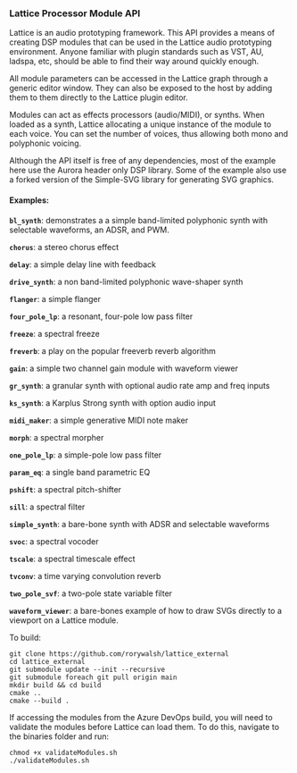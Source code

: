 ### Lattice Processor Module API

Lattice is an audio prototyping framework. This API provides a means of creating DSP modules that can be used in the Lattice audio prototyping environment. Anyone familiar with plugin standards such as VST, AU, ladspa, etc, should be able to find their way around quickly enough.

All module parameters can be accessed in the Lattice graph through a generic editor window. They can also be exposed to the host by adding them to them directly to the Lattice plugin editor.

Modules can act as effects processors (audio/MIDI), or synths. When loaded as a synth, Lattice allocating a unique instance of the module to each voice. You can set the number of voices, thus allowing both mono and polyphonic voicing.

Although the API itself is free of any dependencies, most of the example here use the Aurora header only DSP library. Some of the example also use a forked version of the Simple-SVG library for generating SVG graphics.

#### Examples:

**`bl_synth`**: demonstrates a a simple band-limited polyphonic synth with selectable waveforms, an ADSR, and PWM.

**`chorus`**: a stereo chorus effect

**`delay`**: a simple delay line with feedback

**`drive_synth`**: a non band-limited polyphonic wave-shaper synth

**`flanger`**: a simple flanger

**`four_pole_lp`**: a resonant, four-pole low pass filter

**`freeze`**: a spectral freeze

**`freverb`**: a play on the popular freeverb reverb algorithm

**`gain`**: a simple two channel gain module with waveform viewer

**`gr_synth`**: a granular synth with optional audio rate amp and freq inputs

**`ks_synth`**: a Karplus Strong synth with option audio input

**`midi_maker`**: a simple generative MIDI note maker

**`morph`**: a spectral morpher

**`one_pole_lp`**: a simple-pole low pass filter

**`param_eq`**: a single band parametric EQ

**`pshift`**: a spectral pitch-shifter

**`sill`**: a spectral filter

**`simple_synth`**: a bare-bone synth with ADSR and selectable waveforms

**`svoc`**: a spectral vocoder

**`tscale`**: a spectral timescale effect

**`tvconv`**: a time varying convolution reverb

**`two_pole_svf`**: a two-pole state variable filter

**`waveform_viewer`**: a bare-bones example of how to draw SVGs directly to a viewport on a Lattice module.

To build:

```
git clone https://github.com/rorywalsh/lattice_external
cd lattice_external
git submodule update --init --recursive
git submodule foreach git pull origin main
mkdir build && cd build
cmake .. 
cmake --build .
```

If accessing the modules from the Azure DevOps build, you will need to validate the modules before Lattice can load them. To do this, navigate to the binaries folder and run:
```
chmod +x validateModules.sh
./validateModules.sh
```


